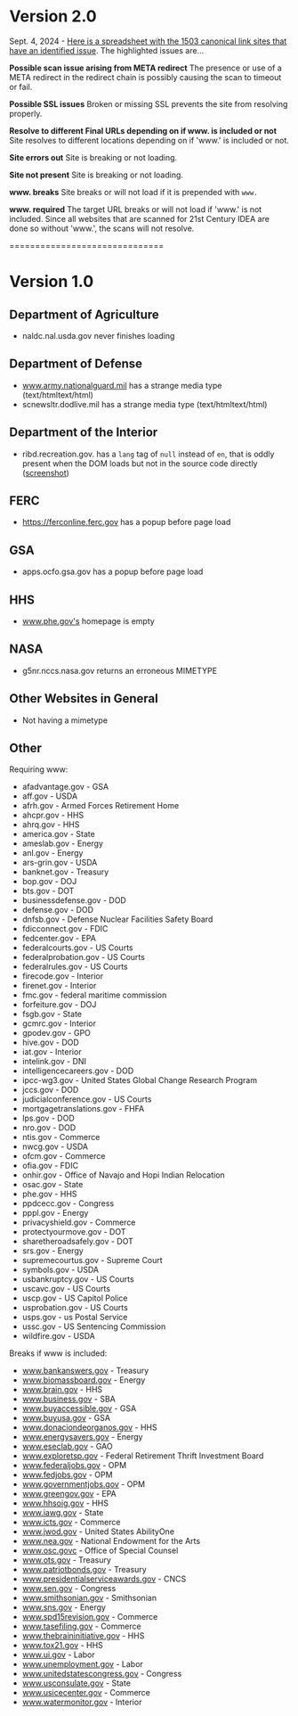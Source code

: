 

# Version 2.0 


Sept. 4, 2024 - [Here is a spreadsheet with the 1503 canonical link sites that have an identified issue](https://github.com/GSA/site-scanning-analysis/blob/main/reports/website-requests/sites-with-issues-9-4-24.csv). The highlighted issues are...

**Possible scan issue arising from META redirect**
The presence or use of a META redirect in the redirect chain is possibly causing the scan to timeout or fail.   

**Possible SSL issues**
Broken or missing SSL prevents the site from resolving properly.  

**Resolve to different Final URLs depending on if www. is included or not**
Site resolves to different locations depending on if 'www.' is included or not.  

**Site errors out** 
Site is breaking or not loading.  

**Site not present**
Site is breaking or not loading.  

**www. breaks**
Site breaks or will not load if it is prepended with `www.` 

**www. required**
The target URL breaks or will not load if 'www.' is not included.  Since all websites that are scanned for 21st Century IDEA are done so without 'www.', the scans will not resolve.  


==============================

# Version 1.0

## Department of Agriculture
* naldc.nal.usda.gov never finishes loading

## Department of Defense 
- www.army.nationalguard.mil has a strange media type (text/htmltext/html)
- scnewsltr.dodlive.mil has a strange media type (text/htmltext/html)

## Department of the Interior 
- ribd.recreation.gov. has a `lang` tag of `null` instead of `en`, that is oddly present when the DOM loads but not in the source code directly ([screenshot](https://github.com/GSA/site-scanning/issues/914#issuecomment-2061118800))

## FERC 
* https://ferconline.ferc.gov has a popup before page load

## GSA 
* apps.ocfo.gsa.gov has a popup before page load

## HHS 
- www.phe.gov's homepage is empty 

## NASA

- g5nr.nccs.nasa.gov returns an erroneous MIMETYPE


## Other Websites in General
- Not having a mimetype 

## Other 

Requiring www:
- afadvantage.gov - GSA
- aff.gov - USDA
- afrh.gov - Armed Forces Retirement Home
- ahcpr.gov - HHS
- ahrq.gov - HHS
- america.gov - State
- ameslab.gov - Energy
- anl.gov - Energy
- ars-grin.gov - USDA
- banknet.gov - Treasury
- bop.gov - DOJ
- bts.gov - DOT
- businessdefense.gov - DOD
- defense.gov - DOD
- dnfsb.gov - Defense Nuclear Facilities Safety Board
- fdicconnect.gov - FDIC
- fedcenter.gov - EPA
- federalcourts.gov - US Courts
- federalprobation.gov - US Courts
- federalrules.gov - US Courts
- firecode.gov - Interior
- firenet.gov - Interior
- fmc.gov - federal maritime commission
- forfeiture.gov - DOJ
- fsgb.gov - State
- gcmrc.gov - Interior
- gpodev.gov - GPO
- hive.gov - DOD
- iat.gov - Interior
- intelink.gov - DNI
- intelligencecareers.gov - DOD
- ipcc-wg3.gov - United States Global Change Research Program
- jccs.gov - DOD
- judicialconference.gov - US Courts
- mortgagetranslations.gov - FHFA
- lps.gov - DOD
- nro.gov - DOD
- ntis.gov - Commerce
- nwcg.gov - USDA
- ofcm.gov - Commerce
- ofia.gov - FDIC
- onhir.gov - Office of Navajo and Hopi Indian Relocation
- osac.gov - State
- phe.gov - HHS
- ppdcecc.gov - Congress
- pppl.gov - Energy
- privacyshield.gov - Commerce
- protectyourmove.gov - DOT
- sharetheroadsafely.gov - DOT
- srs.gov - Energy
- supremecourtus.gov - Supreme Court
- symbols.gov - USDA
- usbankruptcy.gov - US Courts
- uscavc.gov - US Courts
- uscp.gov - US Capitol Police
- usprobation.gov - US Courts
- usps.gov - us Postal Service
- ussc.gov - US Sentencing Commission
- wildfire.gov - USDA

Breaks if www is included:  
- www.bankanswers.gov - Treasury
- www.biomassboard.gov - Energy
- www.brain.gov - HHS
- www.business.gov - SBA
- www.buyaccessible.gov - GSA
- www.buyusa.gov - GSA
- www.donaciondeorganos.gov - HHS
- www.energysavers.gov - Energy
- www.eseclab.gov - GAO
- www.exploretsp.gov - Federal Retirement Thrift Investment Board
- www.federaljobs.gov - OPM
- www.fedjobs.gov - OPM
- www.governmentjobs.gov - OPM
- www.greengov.gov - EPA
- www.hhsoig.gov - HHS
- www.iawg.gov - State
- www.icts.gov - Commerce
- www.jwod.gov - United States AbilityOne
- www.nea.gov - National Endowment for the Arts
- www.osc.govc - Office of Special Counsel
- www.ots.gov - Treasury
- www.patriotbonds.gov - Treasury
- www.presidentialserviceawards.gov - CNCS
- www.sen.gov - Congress
- www.smithsonian.gov - Smithsonian
- www.sns.gov - Energy
- www.spd15revision.gov - Commerce
- www.tasefiling.gov - Commerce
- www.thebraininitiative.gov - HHS
- www.tox21.gov - HHS
- www.ui.gov - Labor
- www.unemployment.gov - Labor
- www.unitedstatescongress.gov - Congress
- www.usconsulate.gov - State
- www.usicecenter.gov - Commerce
- www.watermonitor.gov - Interior
